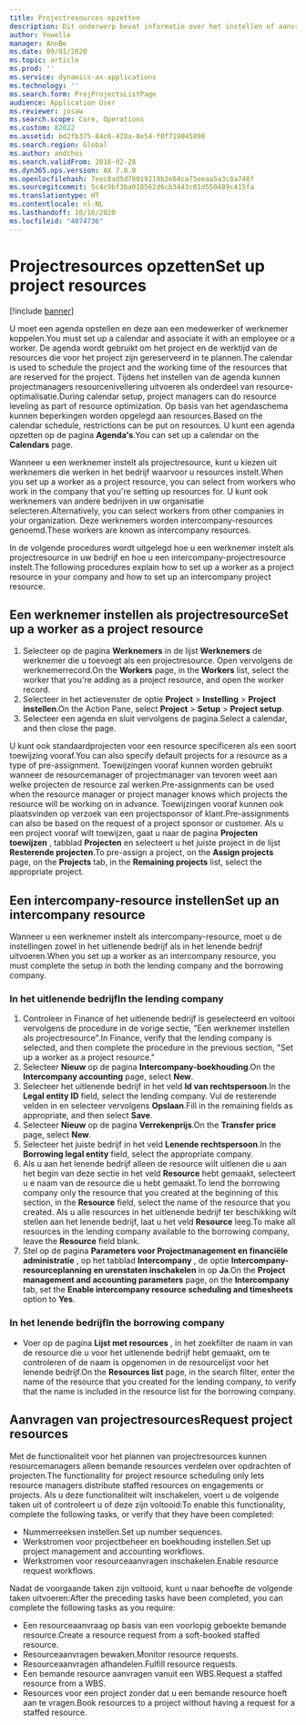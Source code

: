 ```yaml
---
title: Projectresources opzetten
description: Dit onderwerp bevat informatie over het instellen of aanvragen van projectresources.
author: Yowelle
manager: AnnBe
ms.date: 09/01/2020
ms.topic: article
ms.prod: ''
ms.service: dynamics-ax-applications
ms.technology: ''
ms.search.form: ProjProjectsListPage
audience: Application User
ms.reviewer: josaw
ms.search.scope: Core, Operations
ms.custom: 82022
ms.assetid: bd2fb375-84c6-428a-8e54-f0f719045898
ms.search.region: Global
ms.author: andchoi
ms.search.validFrom: 2016-02-28
ms.dyn365.ops.version: AX 7.0.0
ms.openlocfilehash: 7eec8ad5d78019219b2e04ca75eeaa5a3c8a748f
ms.sourcegitcommit: 5c4c9bf3ba018562d6cb3443c01d550489c415fa
ms.translationtype: HT
ms.contentlocale: nl-NL
ms.lasthandoff: 10/16/2020
ms.locfileid: "4074736"
---
```

# <a name="set-up-project-resources"></a><span data-ttu-id="f5d24-103">Projectresources opzetten</span><span class="sxs-lookup"><span data-stu-id="f5d24-103">Set up project resources</span></span>

[!include [banner](../includes/banner.md)]

<span data-ttu-id="f5d24-104">U moet een agenda opstellen en deze aan een medewerker of werknemer koppelen.</span><span class="sxs-lookup"><span data-stu-id="f5d24-104">You must set up a calendar and associate it with an employee or a worker.</span></span> <span data-ttu-id="f5d24-105">De agenda wordt gebruikt om het project en de werktijd van de resources die voor het project zijn gereserveerd in te plannen.</span><span class="sxs-lookup"><span data-stu-id="f5d24-105">The calendar is used to schedule the project and the working time of the resources that are reserved for the project.</span></span> <span data-ttu-id="f5d24-106">Tijdens het instellen van de agenda kunnen projectmanagers resourcenivellering uitvoeren als onderdeel van resource-optimalisatie.</span><span class="sxs-lookup"><span data-stu-id="f5d24-106">During calendar setup, project managers can do resource leveling as part of resource optimization.</span></span> <span data-ttu-id="f5d24-107">Op basis van het agendaschema kunnen beperkingen worden opgelegd aan resources.</span><span class="sxs-lookup"><span data-stu-id="f5d24-107">Based on the calendar schedule, restrictions can be put on resources.</span></span> <span data-ttu-id="f5d24-108">U kunt een agenda opzetten op de pagina **Agenda's**.</span><span class="sxs-lookup"><span data-stu-id="f5d24-108">You can set up a calendar on the **Calendars** page.</span></span>

<span data-ttu-id="f5d24-109">Wanneer u een werknemer instelt als projectresource, kunt u kiezen uit werknemers die werken in het bedrijf waarvoor u resources instelt.</span><span class="sxs-lookup"><span data-stu-id="f5d24-109">When you set up a worker as a project resource, you can select from workers who work in the company that you're setting up resources for.</span></span> <span data-ttu-id="f5d24-110">U kunt ook werknemers van andere bedrijven in uw organisatie selecteren.</span><span class="sxs-lookup"><span data-stu-id="f5d24-110">Alternatively, you can select workers from other companies in your organization.</span></span> <span data-ttu-id="f5d24-111">Deze werknemers worden intercompany-resources genoemd.</span><span class="sxs-lookup"><span data-stu-id="f5d24-111">These workers are known as intercompany resources.</span></span>

<span data-ttu-id="f5d24-112">In de volgende procedures wordt uitgelegd hoe u een werknemer instelt als projectresource in uw bedrijf en hoe u een intercompany-projectresource instelt.</span><span class="sxs-lookup"><span data-stu-id="f5d24-112">The following procedures explain how to set up a worker as a project resource in your company and how to set up an intercompany project resource.</span></span>

## <a name="set-up-a-worker-as-a-project-resource"></a><span data-ttu-id="f5d24-113">Een werknemer instellen als projectresource</span><span class="sxs-lookup"><span data-stu-id="f5d24-113">Set up a worker as a project resource</span></span>

1. <span data-ttu-id="f5d24-114">Selecteer op de pagina **Werknemers** in de lijst **Werknemers** de werknemer die u toevoegt als een projectresource. Open vervolgens de werknemerrecord.</span><span class="sxs-lookup"><span data-stu-id="f5d24-114">On the **Workers** page, in the **Workers** list, select the worker that you're adding as a project resource, and open the worker record.</span></span>
2. <span data-ttu-id="f5d24-115">Selecteer in het actievenster de optie **Project** &gt; **Instelling** &gt; **Project instellen**.</span><span class="sxs-lookup"><span data-stu-id="f5d24-115">On the Action Pane, select **Project** &gt; **Setup** &gt; **Project setup**.</span></span>
3. <span data-ttu-id="f5d24-116">Selecteer een agenda en sluit vervolgens de pagina.</span><span class="sxs-lookup"><span data-stu-id="f5d24-116">Select a calendar, and then close the page.</span></span>

<span data-ttu-id="f5d24-117">U kunt ook standaardprojecten voor een resource specificeren als een soort toewijzing vooraf.</span><span class="sxs-lookup"><span data-stu-id="f5d24-117">You can also specify default projects for a resource as a type of pre-assignment.</span></span> <span data-ttu-id="f5d24-118">Toewijzingen vooraf kunnen worden gebruikt wanneer de resourcemanager of projectmanager van tevoren weet aan welke projecten de resource zal werken.</span><span class="sxs-lookup"><span data-stu-id="f5d24-118">Pre-assignments can be used when the resource manager or project manager knows which projects the resource will be working on in advance.</span></span> <span data-ttu-id="f5d24-119">Toewijzingen vooraf kunnen ook plaatsvinden op verzoek van een projectsponsor of klant.</span><span class="sxs-lookup"><span data-stu-id="f5d24-119">Pre-assignments can also be based on the request of a project sponsor or customer.</span></span> <span data-ttu-id="f5d24-120">Als u een project vooraf wilt toewijzen, gaat u naar de pagina **Projecten toewijzen** , tabblad **Projecten** en selecteert u het juiste project in de lijst **Resterende projecten**.</span><span class="sxs-lookup"><span data-stu-id="f5d24-120">To pre-assign a project, on the **Assign projects** page, on the **Projects** tab, in the **Remaining projects** list, select the appropriate project.</span></span>

## <a name="set-up-an-intercompany-resource"></a><span data-ttu-id="f5d24-121">Een intercompany-resource instellen</span><span class="sxs-lookup"><span data-stu-id="f5d24-121">Set up an intercompany resource</span></span>

<span data-ttu-id="f5d24-122">Wanneer u een werknemer instelt als intercompany-resource, moet u de instellingen zowel in het uitlenende bedrijf als in het lenende bedrijf uitvoeren.</span><span class="sxs-lookup"><span data-stu-id="f5d24-122">When you set up a worker as an intercompany resource, you must complete the setup in both the lending company and the borrowing company.</span></span>

### <a name="in-the-lending-company"></a><span data-ttu-id="f5d24-123">In het uitlenende bedrijf</span><span class="sxs-lookup"><span data-stu-id="f5d24-123">In the lending company</span></span>

1. <span data-ttu-id="f5d24-124">Controleer in Finance of het uitlenende bedrijf is geselecteerd en voltooi vervolgens de procedure in de vorige sectie, "Een werknemer instellen als projectresource".</span><span class="sxs-lookup"><span data-stu-id="f5d24-124">In Finance, verify that the lending company is selected, and then complete the procedure in the previous section, "Set up a worker as a project resource."</span></span>
2. <span data-ttu-id="f5d24-125">Selecteer **Nieuw** op de pagina **Intercompany-boekhouding**.</span><span class="sxs-lookup"><span data-stu-id="f5d24-125">On the **Intercompany accounting** page, select **New**.</span></span>
3. <span data-ttu-id="f5d24-126">Selecteer het uitlenende bedrijf in het veld **Id van rechtspersoon**.</span><span class="sxs-lookup"><span data-stu-id="f5d24-126">In the **Legal entity ID** field, select the lending company.</span></span> <span data-ttu-id="f5d24-127">Vul de resterende velden in en selecteer vervolgens **Opslaan**.</span><span class="sxs-lookup"><span data-stu-id="f5d24-127">Fill in the remaining fields as appropriate, and then select **Save**.</span></span>
4. <span data-ttu-id="f5d24-128">Selecteer **Nieuw** op de pagina **Verrekenprijs**.</span><span class="sxs-lookup"><span data-stu-id="f5d24-128">On the **Transfer price** page, select **New**.</span></span>
5. <span data-ttu-id="f5d24-129">Selecteer het juiste bedrijf in het veld **Lenende rechtspersoon**.</span><span class="sxs-lookup"><span data-stu-id="f5d24-129">In the **Borrowing legal entity** field, select the appropriate company.</span></span>
6. <span data-ttu-id="f5d24-130">Als u aan het lenende bedrijf alleen de resource wilt uitlenen die u aan het begin van deze sectie in het veld **Resource** hebt gemaakt, selecteert u e naam van de resource die u hebt gemaakt.</span><span class="sxs-lookup"><span data-stu-id="f5d24-130">To lend the borrowing company only the resource that you created at the beginning of this section, in the **Resource** field, select the name of the resource that you created.</span></span> <span data-ttu-id="f5d24-131">Als u alle resources in het uitlenende bedrijf ter beschikking wilt stellen aan het lenende bedrijf, laat u het veld **Resource** leeg.</span><span class="sxs-lookup"><span data-stu-id="f5d24-131">To make all resources in the lending company available to the borrowing company, leave the **Resource** field blank.</span></span>
7. <span data-ttu-id="f5d24-132">Stel op de pagina **Parameters voor Projectmanagement en financiële administratie** , op het tabblad **Intercompany** , de optie **Intercompany-resourceplanning en urenstaten inschakelen** in op **Ja**.</span><span class="sxs-lookup"><span data-stu-id="f5d24-132">On the **Project management and accounting parameters** page, on the **Intercompany** tab, set the **Enable intercompany resource scheduling and timesheets** option to **Yes**.</span></span>

### <a name="in-the-borrowing-company"></a><span data-ttu-id="f5d24-133">In het lenende bedrijf</span><span class="sxs-lookup"><span data-stu-id="f5d24-133">In the borrowing company</span></span>

- <span data-ttu-id="f5d24-134">Voer op de pagina **Lijst met resources** , in het zoekfilter de naam in van de resource die u voor het uitlenende bedrijf hebt gemaakt, om te controleren of de naam is opgenomen in de resourcelijst voor het lenende bedrijf.</span><span class="sxs-lookup"><span data-stu-id="f5d24-134">On the **Resources list** page, in the search filter, enter the name of the resource that you created for the lending company, to verify that the name is included in the resource list for the borrowing company.</span></span>

## <a name="request-project-resources"></a><span data-ttu-id="f5d24-135">Aanvragen van projectresources</span><span class="sxs-lookup"><span data-stu-id="f5d24-135">Request project resources</span></span>
<span data-ttu-id="f5d24-136">Met de functionaliteit voor het plannen van projectresources kunnen resourcemanagers alleen bemande resources verdelen over opdrachten of projecten.</span><span class="sxs-lookup"><span data-stu-id="f5d24-136">The functionality for project resource scheduling only lets resource managers distribute staffed resources on engagements or projects.</span></span> <span data-ttu-id="f5d24-137">Als u deze functionaliteit wilt inschakelen, voert u de volgende taken uit of controleert u of deze zijn voltooid:</span><span class="sxs-lookup"><span data-stu-id="f5d24-137">To enable this functionality, complete the following tasks, or verify that they have been completed:</span></span>

- <span data-ttu-id="f5d24-138">Nummerreeksen instellen.</span><span class="sxs-lookup"><span data-stu-id="f5d24-138">Set up number sequences.</span></span>
- <span data-ttu-id="f5d24-139">Werkstromen voor projectbeheer en boekhouding instellen.</span><span class="sxs-lookup"><span data-stu-id="f5d24-139">Set up project management and accounting workflows.</span></span>
- <span data-ttu-id="f5d24-140">Werkstromen voor resourceaanvragen inschakelen.</span><span class="sxs-lookup"><span data-stu-id="f5d24-140">Enable resource request workflows.</span></span>

<span data-ttu-id="f5d24-141">Nadat de voorgaande taken zijn voltooid, kunt u naar behoefte de volgende taken uitvoeren:</span><span class="sxs-lookup"><span data-stu-id="f5d24-141">After the preceding tasks have been completed, you can complete the following tasks as you require:</span></span>

- <span data-ttu-id="f5d24-142">Een resourceaanvraag op basis van een voorlopig geboekte bemande resource.</span><span class="sxs-lookup"><span data-stu-id="f5d24-142">Create a resource request from a soft-booked staffed resource.</span></span>
- <span data-ttu-id="f5d24-143">Resourceaanvragen bewaken.</span><span class="sxs-lookup"><span data-stu-id="f5d24-143">Monitor resource requests.</span></span>
- <span data-ttu-id="f5d24-144">Resourceaanvragen afhandelen.</span><span class="sxs-lookup"><span data-stu-id="f5d24-144">Fulfill resource requests.</span></span>
- <span data-ttu-id="f5d24-145">Een bemande resource aanvragen vanuit een WBS.</span><span class="sxs-lookup"><span data-stu-id="f5d24-145">Request a staffed resource from a WBS.</span></span>
- <span data-ttu-id="f5d24-146">Resources voor een project zonder dat u een bemande resource hoeft aan te vragen.</span><span class="sxs-lookup"><span data-stu-id="f5d24-146">Book resources to a project without having a request for a staffed resource.</span></span>
